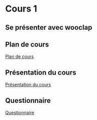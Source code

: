 # Cours 1
<h2>Se présenter avec wooclap</h2>

<h2>Plan de cours</h2>
<a href="https://cmontmorency365-my.sharepoint.com/:b:/g/personal/lora_boisvert_cmontmorency_qc_ca/EcqCqA-qXuZIoCr18ERuHJoBxXxthafuzz1Zf4cRIkcGhw?e=gxqAFc">Plan de cours</a>

<h2>Présentation du cours</h2>
<a href="https://cmontmorency365-my.sharepoint.com/:b:/g/personal/lora_boisvert_cmontmorency_qc_ca/Ebf4qp-R6jZNm09ZDJVkKwcByQzm8933SJt-d1ApPTFnlA?e=VL1aBo">Présentation du cours</a>

 <h2>Questionnaire</h2>
 <a href="https://forms.office.com/Pages/ResponsePage.aspx?id=x5Wp_94QyE6V2yjtBXZFXTWNUESufAFKvVivJEYUtYpUNldORE9BRTJNTUdKSk9WSjFTMUxBRjkxMi4u">Questionnaire</a>

